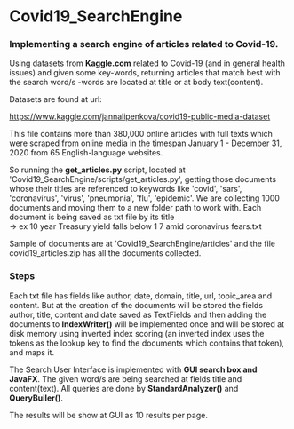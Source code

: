 # Covid19_SearchEngine

### Implementing a search engine of articles related to Covid-19. 

Using datasets from **Kaggle.com** related to Covid-19 (and in general health issues) and given some key-words, returning articles that match best with the search word/s  -words are located at title or at body text(content).

Datasets are found at url: 

https://www.kaggle.com/jannalipenkova/covid19-public-media-dataset

This file contains more than 380,000 online articles with full texts which were scraped from online media in the timespan January 1 - December 31, 2020 from 65 English-language websites.

So running the **get_articles.py** script, located at 'Covid19_SearchEngine/scripts/get_articles.py', getting those documents whose their titles are referenced to keywords like 'covid', 'sars', 'coronavirus', 'virus', 'pneumonia', 'flu', 'epidemic'. We are collecting 1000 documents and moving them to a new folder path to work with. Each document is being saved as txt file by its title   
-> ex 10 year Treasury yield falls below 1 7 amid coronavirus fears.txt

Sample of documents are at 'Covid19_SearchEngine/articles' and the file covid19_articles.zip has all the documents collected.


### Steps

Each txt file has fields like author, date, domain, title, url, topic_area and content. But at the creation of the documents will be stored the fields author, title, content and date saved as TextFields and then adding the documents to **IndexWriter()** will be implemented once and will be stored at disk memory using inverted index scoring (an inverted index uses the tokens as the lookup key to find the documents which contains that token), and maps it. 

The Search User Interface is implemented with **GUI search box and JavaFX**. The given word/s are being searched at fields title and content(text). 
All queries are done by **StandardAnalyzer()** and **QueryBuiler()**.

The results will be show at GUI as 10 results per page.
